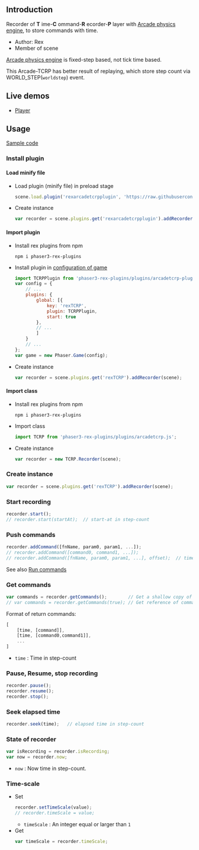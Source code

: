 ## Introduction

Recorder of **T** ime-**C** ommand-**R** ecorder-**P** layer with [Arcade physics engine](arcade-world.md), to store commands with time.

- Author: Rex
- Member of scene

[Arcade physics engine](arcade-world.md) is fixed-step based, not tick time based.

This Arcade-TCRP has better result of replaying, which store step count via WORLD_STEP(`worldstep`) event.

## Live demos

- [Player](https://codepen.io/rexrainbow/pen/eYzmqYz)

## Usage

[Sample code](https://github.com/rexrainbow/phaser3-rex-notes/tree/master/examples/arcadetcrp)

### Install plugin

#### Load minify file

- Load plugin (minify file) in preload stage
    ```javascript
    scene.load.plugin('rexarcadetcrpplugin', 'https://raw.githubusercontent.com/rexrainbow/phaser3-rex-notes/master/dist/rexarcadetcrpplugin.min.js', true);
    ```
- Create instance
    ```javascript
    var recorder = scene.plugins.get('rexarcadetcrpplugin').addRecorder(scene);
    ```

#### Import plugin

- Install rex plugins from npm
    ```
    npm i phaser3-rex-plugins
    ```
- Install plugin in [configuration of game](game.md#configuration)
    ```javascript
    import TCRPPlugin from 'phaser3-rex-plugins/plugins/arcadetcrp-plugin.js';
    var config = {
        // ...
        plugins: {
            global: [{
                key: 'rexTCRP',
                plugin: TCRPPlugin,
                start: true
            },
            // ...
            ]
        }
        // ...
    };
    var game = new Phaser.Game(config);
    ```
- Create instance
    ```javascript
    var recorder = scene.plugins.get('rexTCRP').addRecorder(scene);
    ```

#### Import class

- Install rex plugins from npm
    ```
    npm i phaser3-rex-plugins
    ```
- Import class
    ```javascript
    import TCRP from 'phaser3-rex-plugins/plugins/arcadetcrp.js';
    ```
- Create instance
    ```javascript
    var recorder = new TCRP.Recorder(scene);
    ```

### Create instance

```javascript
var recorder = scene.plugins.get('rexTCRP').addRecorder(scene);
```

### Start recording

```javascript
recorder.start();
// recorder.start(startAt);  // start-at in step-count
```

### Push commands

```javascript
recorder.addCommand([fnName, param0, param1, ...]);
// recorder.addCommand([command0, command1, ...]);
// recorder.addCommand([fnName, param0, param1, ...], offset);  // time-offset in step-count
```

See also [Run commands](runcommands.md)

### Get commands

```javascript
var commands = recorder.getCommands();        // Get a shallow copy of commands
// var commands = recorder.getCommands(true); // Get reference of commands
```

Format of return commands:

```javascript
[
    [time, [command]],
    [time, [command0,command1]],
    ...
]
```

- `time` : Time in step-count

### Pause, Resume, stop recording

```javascript
recorder.pause();
recorder.resume();
recorder.stop();
```

### Seek elapsed time

```javascript
recorder.seek(time);   // elapsed time in step-count
```

### State of recorder

```javascript
var isRecording = recorder.isRecording;
var now = recorder.now;
```

- `now` : Now time in step-count.

### Time-scale

- Set
    ```javascript
    recorder.setTimeScale(value);
    // recorder.timeScale = value;
    ```
    - `timeScale` : An integer equal or larger than `1`
- Get
    ```javascript
    var timeScale = recorder.timeScale;
    ```

